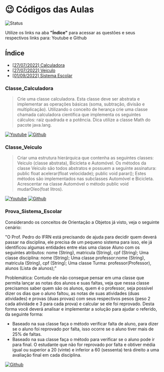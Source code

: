 # :wink: Códigos das Aulas

![Status](http://img.shields.io/static/v1?label=Status&message=Desenvolvimento&color=GREEN&style=for-the-badge)

Utilize os links na aba **"Índice"** para acessar as questões e seus respectivos links para: Youtube e Github

## Índice

- [[27/07/2022] Calculadora](#Classe_Calculadora)
- [[27/07/2022] Veiculo](#Classe_Veiculo)
- [[01/09/2022] Sistema Escolar](#Prova_Sistema_Escolar)

### Classe_Calculadora

> Crie uma classe calculadora. Esta classe deve ser abstrata e implementar as operações básicas (soma, subtração, divisão e multiplicação). Utilizando o conceito de herança crie uma classe chamada calculadora cientifica que implementa os seguintes cálculos: raiz quadrada e a potência. Dica utilize a classe Math do pacote java.lang.

<a href = "https://youtu.be/xtquwz3U4N8">![Youtube](https://img.shields.io/badge/YouTube-FF0000?style=for-the-badge&logo=youtube&logoColor=white)</a>
<a href = "https://github.com/KJSS3012/Aulas/tree/main/Classe_Calculadora">![Github](https://img.shields.io/badge/GitHub-100000?style=for-the-badge&logo=github&logoColor=white)</a>

### Classe_Veiculo

> Criar uma estrutura hierárquica que contenha as seguintes classes: Veiculo (classe abstrata), Bicicleta e Automóvel.
> Os métodos da classe Veiculo são todos abstratos e possuem a seguinte assinatura:
> public float acelerar(float velocidade);
> public void parar();
> Estes métodos são implementados nas subclasses Automóvel e Bicicleta. Acrescentar na classe Automóvel o método public void mudarOleo(foat litros).

<a href = "https://youtu.be/86_JFATHnKM">![Youtube](https://img.shields.io/badge/YouTube-FF0000?style=for-the-badge&logo=youtube&logoColor=white)</a>
<a href = "https://github.com/KJSS3012/Aulas/tree/main/Classe_Veiculo">![Github](https://img.shields.io/badge/GitHub-100000?style=for-the-badge&logo=github&logoColor=white)</a>

### Prova_Sistema_Escolar

Considerando os conceitos de Orientação a Objetos já visto, veja o seguinte cenário:

"O Prof. Pedro do IFRN está precisando de ajuda para decidir quem deverá passar na disciplina, ele precisa de um pequeno sistema para isso, ele já identificou algumas entidades entre elas uma classe Aluno com os seguintes atributos: nome (String), matricula (String), cpf (String); Uma classe disciplina: nome (String); Uma classe professor:nome (String), matricula (String), cpf (String); Uma classe Turma: professor(Professor), alunos (Lista de alunos);”

Problemática: Contudo ele não consegue pensar em uma classe que permita lançar as notas dos alunos e suas faltas, veja que nessa classe precisamos saber quem são os alunos, quem é o professor, seja possível dizer os dias que o aluno faltou, as notas de suas atividades (duas atividades) e provas (duas provas) com seus respectivos pesos (peso 2 cada atividade e 3 para cada prova) e calcular se ele foi reprovado. Desta forma você deverá analisar e implementar a solução para ajudar o referido, da seguinte forma:

 - Baseado na sua classe faça o método verificar falta de aluno, para dizer se o aluno foi reprovado por falta, isso ocorre se o aluno tiver mais de 25% de faltas.
- Baseado na sua classe faça o método para verificar se o aluno pode ir para final. O estudante que não for reprovado por falta e obtiver média igual ou superior a 20 (vinte) e inferior a 60 (sessenta) terá direito a  uma avaliação final em cada disciplina.

<!-- <a href = "https://youtu.be/86_JFATHnKM">![Youtube](https://img.shields.io/badge/YouTube-FF0000?style=for-the-badge&logo=youtube&logoColor=white)</a> -->
<a href = "https://github.com/KJSS3012/Aulas/tree/main/Prova_Sistema_Escolar">![Github](https://img.shields.io/badge/GitHub-100000?style=for-the-badge&logo=github&logoColor=white)</a>

